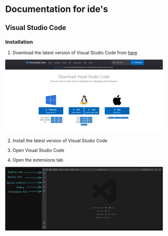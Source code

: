 # Documentation for ide's

## Visual Studio Code

### Installation

1. Download the latest version of Visual Studio Code from [here](https://code.visualstudio.com/Download)

![Download page of vs code](https://github.com/AnkurRajneta/Documentation-for-ide-s/blob/8a30de748d9a10de8b7d23f7be040597cd88489d/images/vs_code_download_page.png)

2. Install the latest version of Visual Studio Code

3. Open Visual Studio Code

4. Open the extensions tab


![Extensions tab](https://github.com/AnkurRajneta/Documentation-for-ide-s/blob/8a30de748d9a10de8b7d23f7be040597cd88489d/images/vs_code_extensions_tab.png)